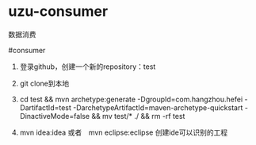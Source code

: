 # uzu-consumer
数据消费

#consumer


1. 登录github，创建一个新的repository：test

2. git clone到本地　　

3. cd test &&  mvn archetype:generate -DgroupId=com.hangzhou.hefei -DartifactId=test -DarchetypeArtifactId=maven-archetype-quickstart -DinactiveMode=false && mv test/* ./ && rm -rf test

4. mvn idea:idea 或者　mvn eclipse:eclipse 创建ide可以识别的工程
